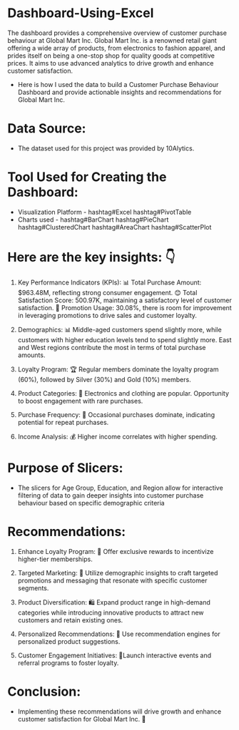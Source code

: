 # Dashboard-Using-Excel
The dashboard provides a comprehensive overview of customer purchase behaviour at Global Mart Inc.
Global Mart Inc. is a renowned retail giant offering a wide array of products, from electronics to fashion apparel, and prides itself on being a one-stop shop for quality goods at competitive prices. It aims to use advanced analytics to drive growth and enhance customer satisfaction.

- Here is how I used the data to build a Customer Purchase Behaviour Dashboard and provide actionable insights and recommendations for Global Mart Inc.

# Data Source:
- The dataset used for this project was provided by 10Alytics.

# Tool Used for Creating the Dashboard:
- Visualization Platform - hashtag#Excel hashtag#PivotTable
- Charts used - hashtag#BarChart hashtag#PieChart hashtag#ClusteredChart hashtag#AreaChart hashtag#ScatterPlot

# Here are the key insights: 👇 

1. Key Performance Indicators (KPIs):
📊 Total Purchase Amount: $963.48M, reflecting strong consumer engagement.
😊 Total Satisfaction Score: 500.97K, maintaining a satisfactory level of customer satisfaction.
🎉 Promotion Usage: 30.08%, there is room for improvement in leveraging promotions to drive sales and customer loyalty.

2. Demographics: 
📊 Middle-aged customers spend slightly more, while customers with higher education levels tend to spend slightly more. East and West regions contribute the most in terms of total purchase amounts.

3. Loyalty Program: 
🏆 Regular members dominate the loyalty program (60%), followed by Silver (30%) and Gold (10%) members.

4. Product Categories: 
🛒 Electronics and clothing are popular. Opportunity to boost engagement with rare purchases.

5. Purchase Frequency: 
🔄 Occasional purchases dominate, indicating potential for repeat purchases.

6. Income Analysis: 
💰 Higher income correlates with higher spending.

# Purpose of Slicers:
- The slicers for Age Group, Education, and Region allow for interactive filtering of data to gain deeper insights into customer purchase behaviour based on specific demographic criteria


# Recommendations:
1. Enhance Loyalty Program:
🎁 Offer exclusive rewards to incentivize higher-tier memberships.

2. Targeted Marketing:
🎯 Utilize demographic insights to craft targeted promotions and messaging that resonate with specific customer segments.

3. Product Diversification:
🛍️ Expand product range in high-demand categories while introducing innovative products to attract new customers and retain existing ones.

4. Personalized Recommendations:
🤝 Use recommendation engines for personalized product suggestions.

5. Customer Engagement Initiatives:
🌟Launch interactive events and referral programs to foster loyalty.

# Conclusion:
- Implementing these recommendations will drive growth and enhance customer satisfaction for Global Mart Inc. 🚀
